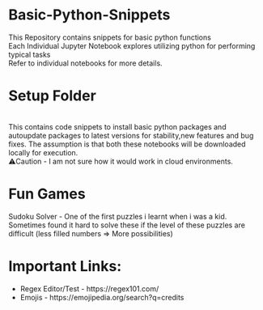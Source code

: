 # Basic-Python-Snippets
This Repository contains snippets for basic python functions
<br> Each Individual Jupyter Notebook explores utilizing python for performing typical tasks
<br> Refer to individual notebooks for more details. 
# Setup Folder
<br> This contains code snippets to install basic python packages and autoupdate packages to latest versions for stability,new features and bug fixes. The assumption is that both these notebooks will be downloaded locally for execution. <br>
⚠️Caution - I am not sure how it would work in cloud environments.
# Fun Games
Sudoku Solver - One of the first puzzles i learnt when i was a kid. Sometimes found it hard to solve these if the level of these puzzles are difficult (less filled numbers => More possibilities)

# Important Links:
<ul>
<li>Regex Editor/Test - https://regex101.com/ </li>
<li>Emojis - https://emojipedia.org/search?q=credits </li>


</ul>
